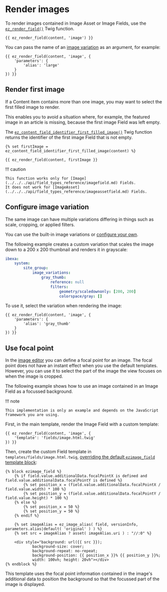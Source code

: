 # Render images

To render images contained in Image Asset or Image Fields, use the [`ez_render_field()`](../twig_function_reference/field_twig_functions.md#ez_render_field) Twig function.

``` html+twig
{{ ez_render_field(content, 'image') }}
```

You can pass the name of an [image variation](#configure-image-variation) as an argument, for example:

``` html+twig
{{ ez_render_field(content, 'image', {
    'parameters': {
        'alias': 'large'
    }
}) }}
```

## Render first image

If a Content item contains more than one image, you may want to select the first filled image to render.

This enables you to avoid a situation where, for example, the featured image in an article is missing,
because the first image Field was left empty.

The [`ez_content_field_identifier_first_filled_image()`](../twig_function_reference/image_twig_functions.md#ez_content_field_identifier_first_filled_image) Twig function
returns the identifier of the first image Field that is not empty.

``` html+twig
{% set firstImage = ez_content_field_identifier_first_filled_image(content) %}

{{ ez_render_field(content, firstImage }}
```

!!! caution

    This function works only for [Image](../../../api/field_types_reference/imagefield.md) Fields.
    It does not work for [ImageAsset](../../../api/field_types_reference/imageassetfield.md) Fields.

## Configure image variation

The same image can have multiple variations differing in things such as scale, cropping, or applied filters.

You can use the built-in image variations or [configure your own](../image_variations.md#custom-image-variations).

The following example creates a custom variation that scales the image down to a 200 x 200 thumbnail
and renders it in grayscale:

``` yaml
ibexa:
    system:
        site_group:
            image_variations:
                gray_thumb:
                    reference: null
                    filters:
                        geometry/scaledownonly: [200, 200]
                        colorspace/gray: []
```

To use it, select the variation when rendering the image:

``` html+twig
{{ ez_render_field(content, 'image', {
    'parameters': {
        'alias': 'gray_thumb'
    }
}) }}
```

## Use focal point

In the [image editor](../../image_editor.md) you can define a focal point for an image.
The focal point does not have an instant effect when you use the default templates.
However, you can use it to select the part of the image the view focuses on when the image is cropped.

The following example shows how to use an image contained in an Image Field as a focussed background.

!!! note

    This implementation is only an example and depends on the JavaScript framework you are using.

First, in the main template, render the Image Field with a custom template:

``` html+twig
{{ ez_render_field(content, 'image', {
    'template': 'fields/image.html.twig'
}) }}
```

Then, create the custom Field template in `templates/fields/image.html.twig`,
[overriding the default `ezimage_field` template block](../render_content/render_content.md#field-templates):

``` html+twig
{% block ezimage_field %}
    {% if field.value.additionalData.focalPointX is defined and field.value.additionalData.focalPointY is defined %}
        {% set position_x = (field.value.additionalData.focalPointX / field.value.width) * 100 %}
        {% set position_y = (field.value.additionalData.focalPointY / field.value.height) * 100 %}
    {% else %}
        {% set position_x = 50 %}
        {% set position_y = 50 %}
    {% endif %}

    {% set imageAlias = ez_image_alias( field, versionInfo, parameters.alias|default( 'original' ) ) %}
    {% set src = imageAlias ? asset( imageAlias.uri ) : "//:0" %}

    <div style="background: url({{ src }});
            background-size: cover;
            background-repeat: no-repeat;
            background-position: {{ position_x }}% {{ position_y }}%;
            width: 100vh; height: 20vh"></div>
{% endblock %}
```

This template uses the focal point information contained in the image's additional data
to position the background so that the focussed part of the image is displayed.
